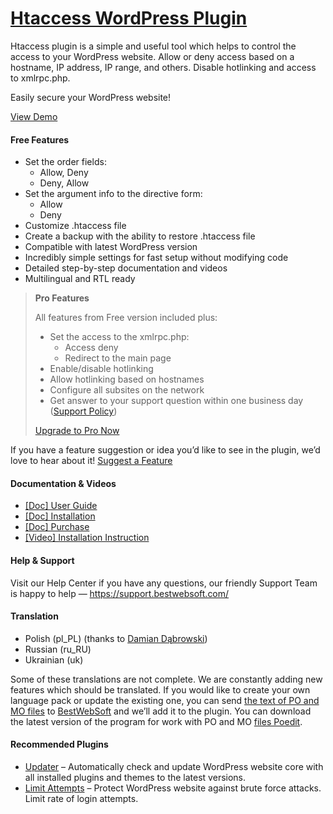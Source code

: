 <a href="https://bestwebsoft.com/products/wordpress/plugins/htaccess/" target=_blank>Htaccess WordPress Plugin</a>
========================

<p>Htaccess plugin is a simple and useful tool which helps to control the access to your WordPress website. Allow or deny access based on a hostname, IP address, IP range, and others. Disable hotlinking and access to xmlrpc.php.</p>
<p>Easily secure your WordPress website!</p>
<p><a href="https://bestwebsoft.com/demo-htaccess-by-bestwebsoft/?ref=readme" rel="nofollow ugc">View Demo</a></p>
<p><span class="embed-youtube" style="text-align:center; display: block;"></span></p>
<h4>Free Features</h4>
<ul>
<li>Set the order fields:
<ul>
<li>Allow, Deny</li>
<li>Deny, Allow</li>
</ul>
</li>
<li>Set the argument info to the directive form:
<ul>
<li>Allow</li>
<li>Deny</li>
</ul>
</li>
<li>Customize .htaccess file</li>
<li>Create a backup with the ability to restore .htaccess file</li>
<li>Compatible with latest WordPress version</li>
<li>Incredibly simple settings for fast setup without modifying code</li>
<li>Detailed step-by-step documentation and videos</li>
<li>Multilingual and RTL ready</li>
</ul>
<blockquote>
<p><strong>Pro Features</strong></p>
<p>All features from Free version included plus:</p>
<ul>
<li>Set the access to the xmlrpc.php:
<ul>
<li>Access deny</li>
<li>Redirect to the main page</li>
</ul>
</li>
<li>Enable/disable hotlinking</li>
<li>Allow hotlinking based on hostnames</li>
<li>Configure all subsites on the network</li>
<li>Get answer to your support question within one business day (<a href="https://bestwebsoft.com/support-policy/" rel="nofollow ugc">Support Policy</a>)</li>
</ul>
<p><a href="https://bestwebsoft.com/products/htaccess/?k=a483ae73b932f20e3ab795724abefe53" rel="nofollow ugc">Upgrade to Pro Now</a></p>
</blockquote>
<p>If you have a feature suggestion or idea you&#8217;d like to see in the plugin, we&#8217;d love to hear about it! <a href="https://support.bestwebsoft.com/hc/en-us/requests/new" rel="nofollow ugc">Suggest a Feature</a></p>
<h4>Documentation &amp; Videos</h4>
<ul>
<li><a href="https://bestwebsoft.com/documentation/htaccess/htaccess-user-guide/" rel="nofollow ugc">[Doc] User Guide</a></li>
<li><a href="https://bestwebsoft.com/documentation/how-to-install-a-wordpress-product/how-to-install-a-wordpress-plugin/" rel="nofollow ugc">[Doc] Installation</a></li>
<li><a href="https://bestwebsoft.com/documentation/how-to-purchase-a-wordpress-plugin/how-to-purchase-wordpress-plugin-from-bestwebsoft/" rel="nofollow ugc">[Doc] Purchase</a></li>
<li><a href="https://www.youtube.com/watch?v=_V9FiMPwvtA" rel="nofollow ugc">[Video] Installation Instruction</a></li>
</ul>
<h4>Help &amp; Support</h4>
<p>Visit our Help Center if you have any questions, our friendly Support Team is happy to help — <a href="https://support.bestwebsoft.com/" rel="nofollow ugc">https://support.bestwebsoft.com/</a></p>
<h4>Translation</h4>
<ul>
<li>Polish (pl_PL) (thanks to <a href="mailto:&#x64;&#x61;&#x62;&#101;&#107;&#049;&#056;&#049;&#x32;&#x40;&#x67;&#x6d;&#x61;&#105;&#108;&#046;&#099;&#111;&#x6d;" rel="nofollow ugc">Damian Dąbrowski</a>)</li>
<li>Russian (ru_RU)</li>
<li>Ukrainian (uk)</li>
</ul>
<p>Some of these translations are not complete. We are constantly adding new features which should be translated. If you would like to create your own language pack or update the existing one, you can send <a href="https://codex.wordpress.org/Translating_WordPress" rel="nofollow ugc">the text of PO and MO files</a> to <a href="https://support.bestwebsoft.com/hc/en-us/requests/new" rel="nofollow ugc">BestWebSoft</a> and we&#8217;ll add it to the plugin. You can download the latest version of the program for work with PO and MO <a href="https://www.poedit.net/download.php" rel="nofollow ugc">files Poedit</a>.</p>
<h4>Recommended Plugins</h4>
<ul>
<li><a href="https://bestwebsoft.com/products/wordpress/plugins/updater/?k=0cb0bcac78260ef018993d8da560f1c7" rel="nofollow ugc">Updater</a> &#8211; Automatically check and update WordPress website core with all installed plugins and themes to the latest versions.</li>
<li><a href="https://bestwebsoft.com/products/wordpress/plugins/limit-attempts/?k=60cc47e7c0e54ddfb0963d3bba201808" rel="nofollow ugc">Limit Attempts</a> &#8211; Protect WordPress website against brute force attacks. Limit rate of login attempts.</li>
</ul>
